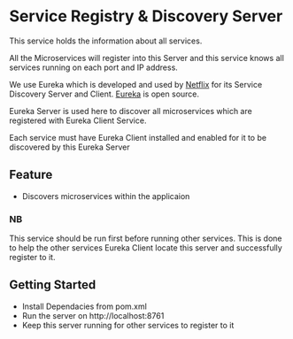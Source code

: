 # Service Registry & Discovery Server

This service holds the information about all services.

All the Microservices will register into this Server and this service knows all services running on each port and IP address.

We use Eureka which is developed and used by [Netflix](https://github.com/spring-cloud/spring-cloud-netflix) for its Service Discovery Server and Client. [Eureka](https://github.com/spring-cloud/spring-cloud-netflix) is open source.

Eureka Server is used here to discover all microservices which are registered with Eureka Client Service. 

Each service must have Eureka Client installed and enabled for it to be discovered by this Eureka Server

## Feature
- Discovers microservices within the applicaion

### NB
This service should be run first before running other services. This is done to help the other services Eureka Client locate this server and successfully register to it.

## Getting Started

- Install Dependacies from pom.xml
- Run the server on http://localhost:8761
- Keep this server running for other services to register to it
